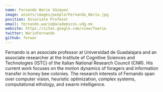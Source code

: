```yaml
---
name: Fernando Wario Vázquez
image: assets/images/people/Fernando_Wario.jpg
position: Associate Profesor
email: fernando.wario@academicos.udg.mx
website: https://sites.google.com/view/fwario
twitter: WarioFernando
github: ferwar
---
```


Fernando is an associate professor at Universidad de Guadalajara and an associate researcher at the Institute of Cognitive Sciences and Technologies (ISTC) of the Italian National Research Council (CNR). His current work focuses on the motion dynamics of foragers and information transfer in honey bee colonies. The research interests of Fernando span over computer vision, heuristic optimization, complex systems, computational ethology, and swarm intelligence.
